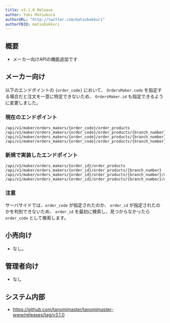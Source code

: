 ```yaml
---
title: v3.1.0 Release
author: Yuki Matsukura
authorURL: "http://twitter.com/matsubokkuri"
authorFBID: matsubokkuri
---
```


## 概要

- メーカー向けAPIの機能追加です

## メーカー向け

以下のエンドポイントの `{order_code}` において、 `OrdersMaker.code` を指定する場合だと注文を一意に特定できないため、
`OrdersMaker.id` も指定できるように変更しました。

### 現在のエンドポイント

```
/api/v1/maker/orders_makers/{order_code}/order_products
/api/v1/maker/orders_makers/{order_code}/order_products/{branch_number}
/api/v1/maker/orders_makers/{order_code}/order_products/{branch_number}/confirm
/api/v1/maker/orders_makers/{order_code}/order_products/{branch_number}/update_delivery_date
```



### 新規で実装したエンドポイント

```
/api/v1/maker/orders_makers/{order_id}/order_products
/api/v1/maker/orders_makers/{order_id}/order_products/{branch_number}
/api/v1/maker/orders_makers/{order_id}/order_products/{branch_number}/confirm
/api/v1/maker/orders_makers/{order_id}/order_products/{branch_number}/update_delivery_date
```


### 注意

サーバサイドでは、`order_code` が指定されたのか、 `order_id` が指定されたのかを判別できないため、
`order_id` を最初に検索し、見つからなかったら `order_code` として検索します。


## 小売向け

- なし。

## 管理者向け

- なし

## システム内部

- https://github.com/tanomimaster/tanomimaster-www/releases/tag/v3.1.0

